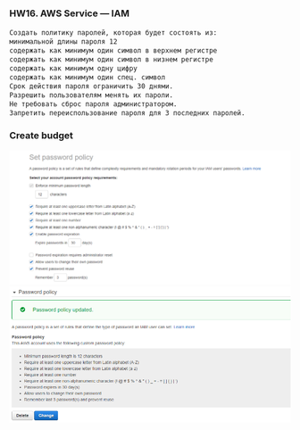 ### HW16. AWS Service — IAM
``` 
Создать политику паролей, которая будет состоять из:
минимальной длины пароля 12
содержать как минимум один символ в верхнем регистре
содержать как минимум один символ в низнем регистре
содержать как минимум одну цифру
содержать как минимум один спец. символ
Срок действия пароля ограничить 30 днями.
Разрешить пользователям менять их пароли.
Не требовать сброс пароля администратором.
Запретить переиспользование пароля для 3 последних паролей.
```
### Create budget
![screen shot web page](https://github.com/v-kostyukov/ithillel-tasks/blob/master/HW16/img/screen1.png)
![screen shot web page](https://github.com/v-kostyukov/ithillel-tasks/blob/master/HW16/img/screen2.png)
